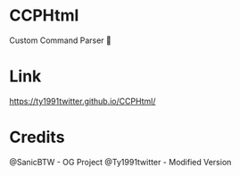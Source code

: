 # CCPHtml
Custom Command Parser :troll:

# Link
https://ty1991twitter.github.io/CCPHtml/

# Credits
@SanicBTW - OG Project
@Ty1991twitter - Modified Version
